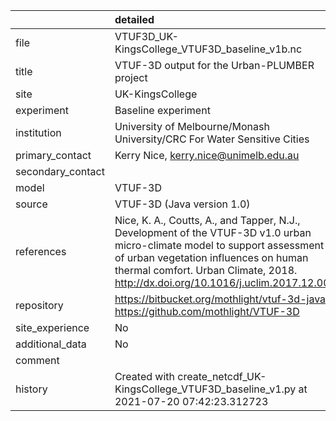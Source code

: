 |                   | detailed                                                                                                                                                                                                                                               |
|:------------------|:-------------------------------------------------------------------------------------------------------------------------------------------------------------------------------------------------------------------------------------------------------|
| file              | VTUF3D_UK-KingsCollege_VTUF3D_baseline_v1b.nc                                                                                                                                                                                                          |
| title             | VTUF-3D output for the Urban-PLUMBER project                                                                                                                                                                                                           |
| site              | UK-KingsCollege                                                                                                                                                                                                                                        |
| experiment        | Baseline experiment                                                                                                                                                                                                                                    |
| institution       | University of Melbourne/Monash University/CRC For Water Sensitive Cities                                                                                                                                                                               |
| primary_contact   | Kerry Nice, kerry.nice@unimelb.edu.au                                                                                                                                                                                                                  |
| secondary_contact |                                                                                                                                                                                                                                                        |
| model             | VTUF-3D                                                                                                                                                                                                                                                |
| source            | VTUF-3D (Java version 1.0)                                                                                                                                                                                                                             |
| references        | Nice, K. A., Coutts, A., and Tapper, N.J., Development of the VTUF-3D v1.0 urban micro-climate model to support assessment of urban vegetation influences on human thermal comfort. Urban Climate, 2018. http://dx.doi.org/10.1016/j.uclim.2017.12.008 |
| repository        | https://bitbucket.org/mothlight/vtuf-3d-java/ https://github.com/mothlight/VTUF-3D                                                                                                                                                                     |
| site_experience   | No                                                                                                                                                                                                                                                     |
| additional_data   | No                                                                                                                                                                                                                                                     |
| comment           |                                                                                                                                                                                                                                                        |
| history           | Created with create_netcdf_UK-KingsCollege_VTUF3D_baseline_v1.py at 2021-07-20 07:42:23.312723                                                                                                                                                         |
